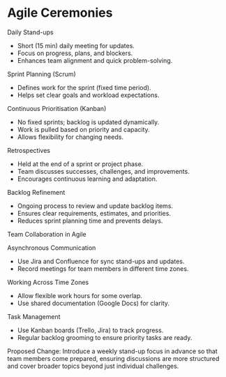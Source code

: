 # Agile Ceremonies  

Daily Stand-ups

- Short (15 min) daily meeting for updates.
- Focus on progress, plans, and blockers.  
- Enhances team alignment and quick problem-solving.  

Sprint Planning (Scrum)

- Defines work for the sprint (fixed time period).
- Helps set clear goals and workload expectations.  

Continuous Prioritisation (Kanban)

- No fixed sprints; backlog is updated dynamically.  
- Work is pulled based on priority and capacity.  
- Allows flexibility for changing needs.  

Retrospectives

- Held at the end of a sprint or project phase.  
- Team discusses successes, challenges, and improvements.  
- Encourages continuous learning and adaptation.

Backlog Refinement

- Ongoing process to review and update backlog items.  
- Ensures clear requirements, estimates, and priorities.  
- Reduces sprint planning time and prevents delays.  

Team Collaboration in Agile  

Asynchronous Communication

- Use Jira and Confluence for sync stand-ups and updates.  
- Record meetings for team members in different time zones.  

Working Across Time Zones

- Allow flexible work hours for some overlap.  
- Use shared documentation (Google Docs) for clarity.  

Task Management

- Use Kanban boards (Trello, Jira) to track progress.  
- Regular backlog grooming to ensure priority tasks are ready.

Proposed Change: Introduce a weekly stand-up focus in advance so that team members come prepared, ensuring discussions are more structured and cover broader topics beyond just individual challenges.
